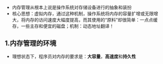 * 内存管理从根本上说是操作系统对存储设备进行的抽象和装扮
* 核心思想：虚拟内存，通过这种机制，操作系统将内存的容量扩增或无限增大，将内存的访问速度大幅度提高，而其使用的“原料”却很简单：一点点缓存，一些主存和便宜的磁盘；机制：动态地址翻译！

## 1.内存管理的环境
* 理想状态下，程序员对内存的要求是：**大容量**，**高速度**和**持久性**
